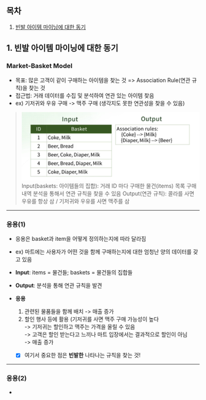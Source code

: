 ## 목차
1. [빈발 아이템 마이닝에 대한 동기](#1-빈발-아이템-마이닝에-대한-동기)

## 1. 빈발 아이템 마이닝에 대한 동기
### Market-Basket Model
- 목표: 많은 고객이 같이 구매하는 아이템을 찾는 것 => Association Rule(연관 규칙)을 찾는 것
- 접근법: 거래 데이터를 수집 및 분석하여 연관 있는 아이템 찾음
- ex) 기저귀와 우유 구매 -> 맥주 구매 (생각지도 못한 연관성을 찾을 수 있음)
 > <img src="./src/market_basket_model1.png">   
 > Input(baskets: 아이템들의 집합): 거래 ID 마다 구매한 물건(items) 목록    
 > 구매 내역 분석을 통해서 연관 규칙을 찾을 수 있음     
 > Output(연관 규칙): 콜라를 사면 우유를 항상 삼 / 기저귀와 우유를 사면 맥주를 삼    


---
### 응용(1)
- 응용은 basket과 item을 어떻게 정의하는지에 따라 달라짐
- ex) 마트에는 사용자가 어떤 것을 함께 구매하는지에 대한 엄청난 양의 데이터를 갖고 있음
 - **Input**: items = 물건들; baskets = 물건들의 집합들
 - **Output**: 분석을 통해 연관 규칙을 발견
 - **응용**
     1. 관련된 물품들을 함께 배치 -> 매출 증가
     2. 할인 행사 등에 활용 (기저귀를 사면 맥주 구매 가능성이 높다   
         -> 기저귀는 할인하고 맥주는 가격을 올릴 수 있음   
         -> 고객은 할인 받는다고 느끼나 마트 입장에서는 결과적으로 할인이 아님   
         -> 매출 증가   
    
     - [X] 여기서 중요한 점은 **빈발한** 나타나는 규칙을 찾는 것!


---
### 응용(2)
 - 